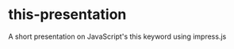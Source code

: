 this-presentation
=================

A short presentation on JavaScript's this keyword using impress.js